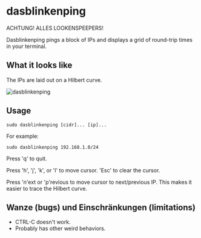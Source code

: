 # dasblinkenping

ACHTUNG!  ALLES LOOKENSPEEPERS!

Dasblinkenping pings a block of IPs and displays a grid of round-trip times in
your terminal.

## What it looks like

The IPs are laid out on a Hilbert curve.

![dasblinkenping](../assets/dasblinkenping.gif?raw=true)


## Usage

    sudo dasblinkenping [cidr]... [ip]...

For example:

    sudo dasblinkenping 192.168.1.0/24

Press 'q' to quit.

Press 'h', 'j', 'k', or 'l' to move cursor. 'Esc' to clear the cursor.

Press 'n'ext or 'p'revious to move cursor to next/previous IP. This makes it easier to trace the Hilbert curve.

## Wanze (bugs) und Einschränkungen (limitations)

* CTRL-C doesn't work.
* Probably has other weird behaviors.

